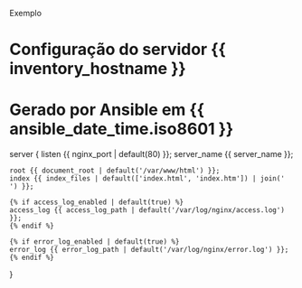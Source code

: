 Exemplo
# Configuração do servidor {{ inventory_hostname }}
# Gerado por Ansible em {{ ansible_date_time.iso8601 }}

server {
    listen {{ nginx_port | default(80) }};
    server_name {{ server_name }};

    root {{ document_root | default('/var/www/html') }};
    index {{ index_files | default(['index.html', 'index.htm']) | join(' ') }};

    {% if access_log_enabled | default(true) %}
    access_log {{ access_log_path | default('/var/log/nginx/access.log') }};
    {% endif %}

    {% if error_log_enabled | default(true) %}
    error_log {{ error_log_path | default('/var/log/nginx/error.log') }};
    {% endif %}
}
